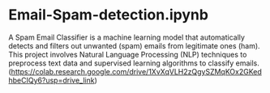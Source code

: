 # Email-Spam-detection.ipynb
A Spam Email Classifier is a machine learning model that automatically detects and filters out unwanted (spam) emails from legitimate ones (ham). This project involves Natural Language Processing (NLP) techniques to preprocess text data and supervised learning algorithms to classify emails.
(https://colab.research.google.com/drive/1XvXqVLH2zQgySZMqKOx2GKedhbeCIQy6?usp=drive_link)
